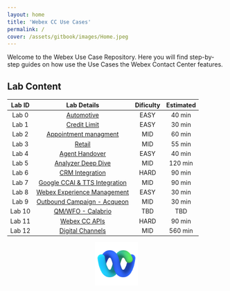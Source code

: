 ```yaml
---
layout: home
title: 'Webex CC Use Cases'
permalink: /
cover: /assets/gitbook/images/Home.jpeg
---
```



Welcome to the Webex Use Case Repository. Here you will find step-by-step guides on how use the Use Cases the Webex Contact Center features.


## Lab Content

| Lab ID |                         Lab Details                         | Dificulty | Estimated |
|:------:|:-----------------------------------------------------------:|:---------:|:---------:|
| Lab 0  |                          [Automotive](/pages/Provisioning/) |   EASY    |  40 min   |
| Lab 1  |                   [Credit Limit](/pages/CH/)                |   EASY    |  30 min   |
| Lab 2  |                  [Appointment managment](/pages/IVR/)       |    MID    |  60 min   |
| Lab 3  |               [Retail](/pages/Agent/)                       |   MID    |  55 min   |
| Lab 4  |          [Agent Handover](/pages/Supervisor/)           |   EASY    |  40 min   |
| Lab 5  |           [Analyzer Deep Dive](/pages/Analyzer/)            |    MID    |  120 min   |
| Lab 6  |               [CRM Integration](/pages/CRM/)                |   HARD    |  90 min   |
| Lab 7  |        [Google CCAI & TTS Integration](/pages/CCAI/)        |   MID    |  90 min   |
| Lab 8  |             [Webex Experience Management](/pages/WxM/)             |    EASY    |  30 min   |
| Lab 9  |       [Outbound Campaign - Acqueon](/pages/Acqueon/)        |    MID    |  30 min   |
| Lab 10 |            [QM/WFO - Calabrio](/pages/Calabrio/)            |    TBD    |  TBD  |
| Lab 11 |                [Webex CC APIs](/pages/API/)                 |   HARD    |  90 min   |
| Lab 12 |             [Digital Channels](/pages/Digital/)             |    MID    |  560 min  |



<center><img src="/assets/gitbook/images/webex.png" width="100"></center>

